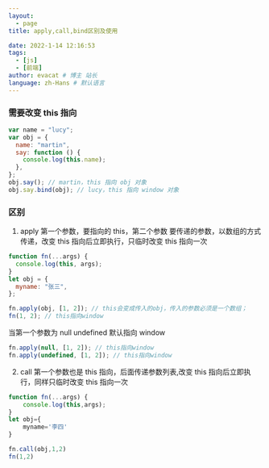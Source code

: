 ```yaml
---
layout:
  - page
title: apply,call,bind区别及使用

date: 2022-1-14 12:16:53
tags:
  - [js]
  - [前端]
author: evacat # 博主 站长
language: zh-Hans # 默认语言
---
```


<!--more-->

### 需要改变 this 指向

```js
var name = "lucy";
var obj = {
  name: "martin",
  say: function () {
    console.log(this.name);
  },
};
obj.say(); // martin，this 指向 obj 对象
obj.say.bind(obj); // lucy，this 指向 window 对象
```

### 区别

1. apply 第一个参数，要指向的 this，第二个参数 要传递的参数，以数组的方式传递，改变 this 指向后立即执行，只临时改变 this 指向一次

```js
function fn(...args) {
  console.log(this, args);
}
let obj = {
  myname: "张三",
};

fn.apply(obj, [1, 2]); // this会变成传入的obj，传入的参数必须是一个数组；
fn(1, 2); // this指向window
```

当第一个参数为 null undefined 默认指向 window

```js
fn.apply(null, [1, 2]); // this指向window
fn.apply(undefined, [1, 2]); // this指向window
```

2. call 第一个参数也是 this 指向，后面传递参数列表,改变 this 指向后立即执行，同样只临时改变 this 指向一次

```js
function fn(...args) {
    console.log(this,args);
}
let obj={
    myname='李四'
}

fn.call(obj,1,2)
fn(1,2)
```
